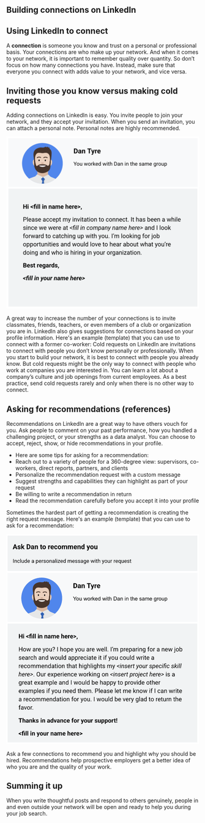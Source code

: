 ## Building connections on LinkedIn

## Using LinkedIn to connect

A **connection** is someone you know and trust on a personal or professional basis. Your connections are who make up your network. And when it comes to your network, it is important to remember quality over quantity. So don’t focus on how many connections you have. Instead, make sure that everyone you connect with adds value to your network, and vice versa.  

## Inviting those you know versus making cold requests

Adding connections on LinkedIn is easy. You invite people to join your network, and they accept your invitation. When you send an invitation, you can attach a personal note. Personal notes are highly recommended.

![x](./resources/img-1.png)

A great way to increase the number of your connections is to invite classmates, friends, teachers, or even members of a club or organization you are in. LinkedIn also gives suggestions for connections based on your profile information. Here's an example (template) that you can use to connect with a former co-worker:
Cold requests on LinkedIn are invitations to connect with people you don’t know personally or professionally. When you start to build your network, it is best to connect with people you already know. But cold requests might be the only way to connect with people who work at companies you are interested in. You can learn a lot about a company’s culture and job openings from current employees. As a best practice, send cold requests rarely and only when there is no other way to connect.

## Asking for recommendations (references)

Recommendations on LinkedIn are a great way to have others vouch for you. Ask people to comment on your past performance, how you handled a challenging project, or your strengths as a data analyst. You can choose to accept, reject, show, or hide recommendations in your profile.

- Here are some tips for asking for a recommendation:
- Reach out to a variety of people for a 360-degree view: supervisors, co-workers, direct reports, partners, and clients
- Personalize the recommendation request with a custom message
- Suggest strengths and capabilities they can highlight as part of your request
- Be willing to write a recommendation in return
- Read the recommendation carefully before you accept it into your profile

Sometimes the hardest part of getting a recommendation is creating the right request message. Here's an example (template) that you can use to ask for a recommendation:

![x](./resources/img-2.png)

Ask a few connections to recommend you and highlight why you should be hired. Recommendations help prospective employers get a better idea of who you are and the quality of your work.

## Summing it up

When you write thoughtful posts and respond to others genuinely, people in and even outside your network will be open and ready to help you during your job search.
